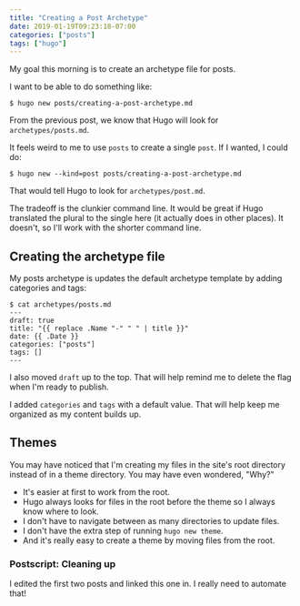 ```yaml
---
title: "Creating a Post Archetype"
date: 2019-01-19T09:23:18-07:00
categories: ["posts"]
tags: ["hugo"]
---
```


My goal this morning is to create an archetype file for posts.
<!--more-->

I want to be able to do something like:

```
$ hugo new posts/creating-a-post-archetype.md
```

From the previous post, we know that Hugo will look for `archetypes/posts.md`.

It feels weird to me to use `posts` to create a single `post`.
If I wanted, I could do:

```
$ hugo new --kind=post posts/creating-a-post-archetype.md
```

That would tell Hugo to look for `archetypes/post.md`.

The tradeoff is the clunkier command line.
It would be great if Hugo translated the plural to the single here (it actually does in other places).
It doesn't, so I'll work with the shorter command line.

## Creating the archetype file

My posts archetype is updates the default archetype template by adding categories and tags:

```
$ cat archetypes/posts.md
---
draft: true
title: "{{ replace .Name "-" " " | title }}"
date: {{ .Date }}
categories: ["posts"]
tags: []
---
```

I also moved `draft` up to the top.
That will help remind me to delete the flag when I'm ready to publish.

I added `categories` and `tags` with a default value.
That will help keep me organized as my content builds up.

## Themes

You may have noticed that I'm creating my files in the site's root directory instead of in a theme directory.
You may have even wondered, "Why?"

* It's easier at first to work from the root.
* Hugo always looks for files in the root before the theme so I always know where to look.
* I don't have to navigate between as many directories to update files.
* I don't have the extra step of running `hugo new theme`.
* And it's really easy to create a theme by moving files from the root.

### Postscript: Cleaning up

I edited the first two posts and linked this one in.
I really need to automate that!